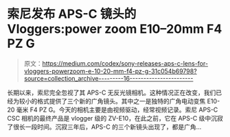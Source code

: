 # 索尼发布 APS-C 镜头的 Vloggers:power zoom E10–20mm F4 PZ G

> 原文：<https://medium.com/codex/sony-releases-aps-c-lens-for-vloggers-powerzoom-e-10-20-mm-f4-pz-g-31c054b69798?source=collection_archive---------16----------------------->

长期以来，索尼完全忽视了其 APS-C 无反光镜相机。这种情况正在改变，我们已经为较小的格式提供了三个新的广角镜头。其中之一是独特的广角电动变焦 E10-20 毫米 F4 PZ G。今天的相机主要是由视频驱动，经常视频记录。索尼 APS-C CSC 相机的最终产品是 vlogger 级的 ZV-E10，在此之前，它在 APS-C 级中沉寂了很长一段时间。沉寂三年后，APS-C 的三个新镜头出现了，都是广角…